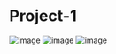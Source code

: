# Project-1
![image](https://github.com/user-attachments/assets/11f94152-b13b-4938-b5f0-94cda63bda1d)
![image](https://github.com/user-attachments/assets/e1e7173c-0f66-4ff2-85e3-7c965246fff3)
![image](https://github.com/user-attachments/assets/bfdf9d3b-9cf1-4785-8f74-90d743fc3c64)
